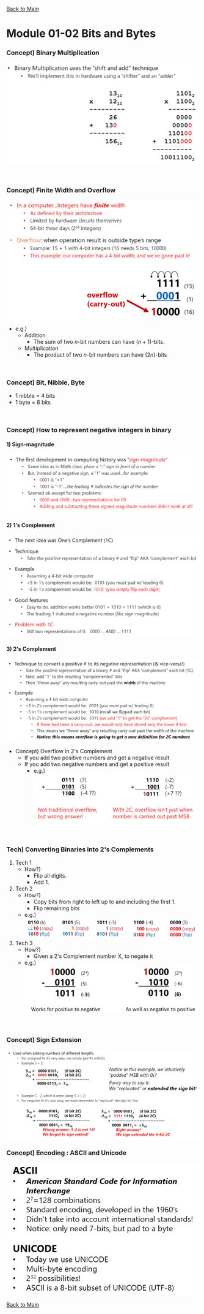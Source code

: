 [Back to Main](../main.md)

# Module 01-02 Bits and Bytes

### Concept) Binary Multiplication
![](../images/m0102_001.png)

<br>

### Concept) Finite Width and Overflow
![](../images/m0102_002.png)
- e.g.)
  - Addition
    - The sum of two $`n`$-bit numbers can have $`(n+1)`$-bits.
  - Multiplication
    - The product of two $`n`$-bit numbers can have $`(2n)`$-bits

<br>

### Concept) Bit, Nibble, Byte
- 1 nibble = 4 bits
- 1 byte = 8 bits

<br>

### Concept) How to represent negative integers in binary
#### 1) Sign-magnitude
![](../images/m0102_003.png)

#### 2) 1's Complement
![](../images/m0102_004.png)

#### 3) 2's Complement
![](../images/m0102_005.png)
- Concept) Overflow in 2's Complement
  - If you add two positive numbers and get a negative result
  - If you add two negative numbers and get a positive result
    - e.g.)   
      ![](../images/m0102_006.png)


<br>

### Tech) Converting Binaries into 2's Complements
1. Tech 1
   - How?)
     - Flip all digits.
     - Add 1.
2. Tech 2
   - How?)
     - Copy bits from right to left up to and including the first 1.
     - Flip remaining bits
   - e.g.)   
     ![](../images/m0102_007.png)
3. Tech 3
   - How?)
     - Given a 2's Complement number X, to negate it
   - e.g.)   
     ![](../images/m0102_008.png)

<br>

### Concept) Sign Extension
![](../images/m0102_009.png)

### Concept) Encoding : ASCII and Unicode
![](../images/m0102_010.png)



[Back to Main](../main.md)